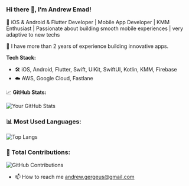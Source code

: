 ### Hi there 👋, I’m Andrew Emad!
🚀 iOS & Android & Flutter Developer | Mobile App Developer | KMM Enthusiast | Passionate about building smooth mobile experiences | very adaptive to new techs

🚀 I have more than 2 years of experience building innovative apps.

**Tech Stack:**
- 🛠️ iOS, Android, Flutter, Swift, UIKit, SwiftUI, Kotlin, KMM, Firebase
- ☁️ AWS, Google Cloud, Fastlane

📈 **GitHub Stats:**

![Your GitHub Stats](https://github-readme-stats.vercel.app/api?username=AndrewEmad98&show_icons=true&theme=dark)

### 📊 Most Used Languages:

![Top Langs](https://github-readme-stats.vercel.app/api/top-langs/?username=AndrewEmad98&layout=compact&theme=radical)

### 💪 Total Contributions:
![GitHub Contributions](https://github-readme-stats.vercel.app/api?username=AndrewEmad98&show_icons=true&count_private=true&theme=radical)


- 📫 How to reach me andrew.gergeus@gmail.com
<!---
AndrewEmad98/AndrewEmad98 is a ✨ special ✨ repository because its `README.md` (this file) appears on your GitHub profile.
You can click the Preview link to take a look at your changes.
--->
